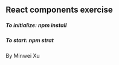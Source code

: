 <h2>React components exercise</h2>

<h5>To initialize: npm install</h5>

<h5>To start: npm strat</h5>

<p>By Minwei Xu</p>
